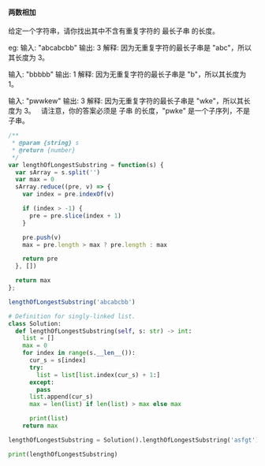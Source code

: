#### 两数相加

给定一个字符串，请你找出其中不含有重复字符的 最长子串 的长度。

eg:
输入: "abcabcbb"
输出: 3 
解释: 因为无重复字符的最长子串是 "abc"，所以其长度为 3。

输入: "bbbbb"
输出: 1
解释: 因为无重复字符的最长子串是 "b"，所以其长度为 1。

输入: "pwwkew"
输出: 3
解释: 因为无重复字符的最长子串是 "wke"，所以其长度为 3。
     请注意，你的答案必须是 子串 的长度，"pwke" 是一个子序列，不是子串。

```javascript
/**
 * @param {string} s
 * @return {number}
 */
var lengthOfLongestSubstring = function(s) {
  var sArray = s.split('')
  var max = 0
  sArray.reduce((pre, v) => {
    var index = pre.indexOf(v)

    if (index > -1) {
      pre = pre.slice(index + 1)
    } 

    pre.push(v)
    max = pre.length > max ? pre.length : max

    return pre
  }, [])

  return max
};

lengthOfLongestSubstring('abcabcbb')
```

```python
# Definition for singly-linked list.
class Solution:
  def lengthOfLongestSubstring(self, s: str) -> int:
    list = []
    max = 0
    for index in range(s.__len__()):
      cur_s = s[index]
      try:
        list = list[list.index(cur_s) + 1:]
      except:
        pass
      list.append(cur_s)
      max = len(list) if len(list) > max else max

      print(list)
    return max

lengthOfLongestSubstring = Solution().lengthOfLongestSubstring('asfgt')

print(lengthOfLongestSubstring)
```
